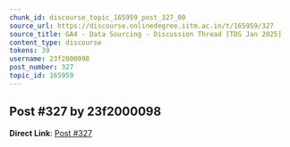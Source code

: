 ```yaml
---
chunk_id: discourse_topic_165959_post_327_00
source_url: https://discourse.onlinedegree.iitm.ac.in/t/165959/327
source_title: GA4 - Data Sourcing - Discussion Thread [TDS Jan 2025]
content_type: discourse
tokens: 39
username: 23f2000098
post_number: 327
topic_id: 165959
---
```


## Post #327 by 23f2000098

**Direct Link**: [Post #327](https://discourse.onlinedegree.iitm.ac.in/t/165959/327)
